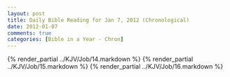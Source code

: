 ```yaml
---
layout: post
title: Daily Bible Reading for Jan 7, 2012 (Chronological)
date: 2012-01-07
comments: true
categories: [Bible in a Year - Chron]
---
```

{% render_partial ../KJV/Job/14.markdown %}
{% render_partial ../KJV/Job/15.markdown %}
{% render_partial ../KJV/Job/16.markdown %}
